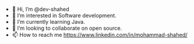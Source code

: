 - 👋 Hi, I’m @dev-shahed
- 👀 I’m interested in Software development.
- 🌱 I’m currently learning Java.
- 💞️ I’m looking to collaborate on open source.
- 📫 How to reach me https://www.linkedin.com/in/mohammad-shahed/

<!---
dev-shahed/dev-shahed is a ✨ special ✨ repository because its `README.md` (this file) appears on your GitHub profile.
You can click the Preview link to take a look at your changes.
--->
